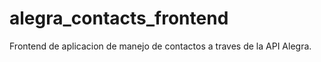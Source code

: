 # alegra_contacts_frontend
Frontend de aplicacion de manejo de contactos a traves de la API Alegra.
